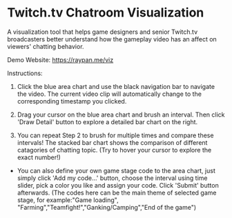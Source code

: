 # Twitch.tv Chatroom Visualization
A visualization tool that helps game designers and senior Twitch.tv broadcasters better understand how the gameplay video has an affect on viewers' chatting behavior. 

Demo Website: https://raypan.me/viz

Instructions:
1. Click the blue area chart and use the black navigation bar to navigate the video. The current video clip will automatically change to the corresponding timestamp you clicked. 

2. Drag your cursor on the blue area chart and brush an interval. Then click 'Draw Detail' button to explore a detailed bar chart on the right. 

3. You can repeat Step 2 to brush for multiple times and compare these intervals! The stacked bar chart shows the comparison of different catagories of chatting topic. (Try to hover your cursor to explore the exact number!) 

* You can also define your own game stage code to the area chart, just simply click 'Add my code...' button, choose the interval using time slider, pick a color you like and assign your code. Click 'Submit' button afterwards. 
(The codes here can be the main theme of selected game stage, for example:"Game loading", "Farming","Teamfight!","Ganking/Camping","End of the game")
